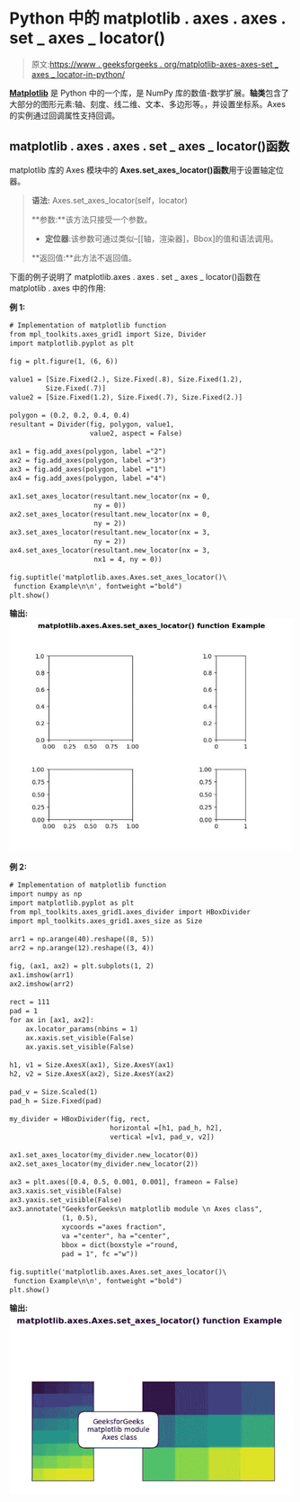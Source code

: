 # Python 中的 matplotlib . axes . axes . set _ axes _ locator()

> 原文:[https://www . geeksforgeeks . org/matplotlib-axes-axes-set _ axes _ locator-in-python/](https://www.geeksforgeeks.org/matplotlib-axes-axes-set_axes_locator-in-python/)

**[Matplotlib](https://www.geeksforgeeks.org/python-introduction-matplotlib/)** 是 Python 中的一个库，是 NumPy 库的数值-数学扩展。**轴类**包含了大部分的图形元素:轴、刻度、线二维、文本、多边形等。，并设置坐标系。Axes 的实例通过回调属性支持回调。

## matplotlib . axes . axes . set _ axes _ locator()函数

matplotlib 库的 Axes 模块中的 **Axes.set_axes_locator()函数**用于设置轴定位器。

> **语法:** Axes.set_axes_locator(self，locator)
> 
> **参数:**该方法只接受一个参数。
> 
> *   **定位器**:该参数可通过类似–[[轴，渲染器]，Bbox]的值和语法调用。
> 
> **返回值:**此方法不返回值。

下面的例子说明了 matplotlib.axes . axes . set _ axes _ locator()函数在 matplotlib . axes 中的作用:

**例 1:**

```
# Implementation of matplotlib function
from mpl_toolkits.axes_grid1 import Size, Divider
import matplotlib.pyplot as plt

fig = plt.figure(1, (6, 6))

value1 = [Size.Fixed(2.), Size.Fixed(.8), Size.Fixed(1.2),
         Size.Fixed(.7)]
value2 = [Size.Fixed(1.2), Size.Fixed(.7), Size.Fixed(2.)]

polygon = (0.2, 0.2, 0.4, 0.4)
resultant = Divider(fig, polygon, value1, 
                    value2, aspect = False)

ax1 = fig.add_axes(polygon, label ="2")
ax2 = fig.add_axes(polygon, label ="3")
ax3 = fig.add_axes(polygon, label ="1")
ax4 = fig.add_axes(polygon, label ="4")

ax1.set_axes_locator(resultant.new_locator(nx = 0,
                     ny = 0))
ax2.set_axes_locator(resultant.new_locator(nx = 0, 
                     ny = 2))
ax3.set_axes_locator(resultant.new_locator(nx = 3, 
                     ny = 2))
ax4.set_axes_locator(resultant.new_locator(nx = 3, 
                     nx1 = 4, ny = 0))

fig.suptitle('matplotlib.axes.Axes.set_axes_locator()\
 function Example\n\n', fontweight ="bold")
plt.show()
```

**输出:**
![](img/eb38166bcf40dd2396c46e443c7f8f01.png)

**例 2:**

```
# Implementation of matplotlib function
import numpy as np
import matplotlib.pyplot as plt
from mpl_toolkits.axes_grid1.axes_divider import HBoxDivider
import mpl_toolkits.axes_grid1.axes_size as Size

arr1 = np.arange(40).reshape((8, 5))
arr2 = np.arange(12).reshape((3, 4))

fig, (ax1, ax2) = plt.subplots(1, 2)
ax1.imshow(arr1)
ax2.imshow(arr2)

rect = 111 
pad = 1
for ax in [ax1, ax2]:
    ax.locator_params(nbins = 1)
    ax.xaxis.set_visible(False)
    ax.yaxis.set_visible(False)

h1, v1 = Size.AxesX(ax1), Size.AxesY(ax1)
h2, v2 = Size.AxesX(ax2), Size.AxesY(ax2)

pad_v = Size.Scaled(1)
pad_h = Size.Fixed(pad)

my_divider = HBoxDivider(fig, rect,
                         horizontal =[h1, pad_h, h2],
                         vertical =[v1, pad_v, v2])

ax1.set_axes_locator(my_divider.new_locator(0))
ax2.set_axes_locator(my_divider.new_locator(2))

ax3 = plt.axes([0.4, 0.5, 0.001, 0.001], frameon = False)
ax3.xaxis.set_visible(False)
ax3.yaxis.set_visible(False)
ax3.annotate("GeeksforGeeks\n matplotlib module \n Axes class", 
             (1, 0.5),
             xycoords ="axes fraction",
             va ="center", ha ="center",
             bbox = dict(boxstyle ="round, 
             pad = 1", fc ="w"))

fig.suptitle('matplotlib.axes.Axes.set_axes_locator()\
 function Example\n\n', fontweight ="bold")
plt.show()
```

**输出:**
![](img/94001d47ecb22183064ec7f48d2ebc11.png)